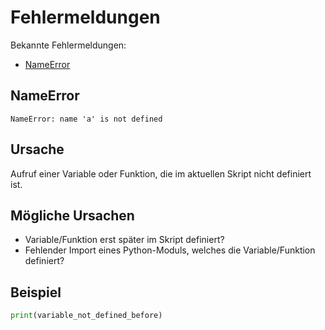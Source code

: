 # Fehlermeldungen

Bekannte Fehlermeldungen:

- [NameError](#NameError)


## NameError
`NameError: name 'a' is not defined`
## Ursache
Aufruf einer Variable oder Funktion, die im aktuellen Skript nicht definiert ist.
## Mögliche Ursachen
- Variable/Funktion erst später im Skript definiert?
- Fehlender Import eines Python-Moduls, welches die Variable/Funktion definiert?
## Beispiel
```py
print(variable_not_defined_before)
```